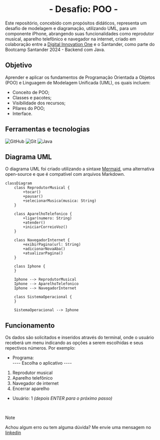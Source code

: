 <div align="center">
  <h1>- Desafio: POO -</h1>
</div>

Este repositório, concebido com propósitos didáticos, representa um desafio de modelagem e diagramação, utilizando UML, para um componente iPhone, abrangendo suas funcionalidades como reprodutor musical, aparelho telefônico e navegador na internet, criado em colaboração entre a [Digital Innovation One](https://www.dio.me/) e o Santander, como parte do Bootcamp Santander 2024 - Backend com Java.

## Objetivo

Aprender e aplicar os fundamentos de Programação Orientada a Objetos (POO) e Linguagem de Modelagem Unificada (UML), os quais incluem:

- Conceito de POO;
- Classes e pacotes;
- Visibilidade dos recursos;
- PIlares do POO;
- Interface.

## Ferramentas e tecnologias
![GitHub](https://img.shields.io/badge/GitHub-000?style=for-the-badge&logo=github&logoColor=30A3DC)
![Git](https://img.shields.io/badge/Git-000?style=for-the-badge&logo=git&logoColor=E94D5F)
![Java](https://img.shields.io/badge/Java-000?style=for-the-badge&logo=openjdk&logoColor=ED8B00) 

## Diagrama UML

O diagrama UML foi criado utilizando a sintaxe [Mermaid](https://mermaid.js.org/), uma alternativa open-source e que é compatível com arquivos Markdown.

```mermaid
classDiagram
    class ReprodutorMusical {
        +tocar()          
        +pausar()         
        +selecionarMusica(musica: String)
    }

    class AparelhoTelefonico {
        +ligar(numero: String)
        +atender()              
        +iniciarCorreioVoz() 
    }

    class NavegadorInternet {
        +exibirPagina(url: String)      
        +adicionarNovaAba()             
        +atualizarPagina()
    }

    class Iphone {
    }

    Iphone --> ReprodutorMusical
    Iphone --> AparelhoTelefonico
    Iphone --> NavegadorInternet

    class SistemaOperacional {
    }

    SistemaOperacional --> Iphone
```

## Funcionamento
Os dados são solicitados e inseridos através do terminal, onde o usuário receberá um menu indicando as opções a serem escolhidas e seus repectivos números. Por exemplo:

* Programa:  
---- Escolha o aplicativo ----  
1. Reprodutor musical  
2. Aparelho telefônico  
3. Navegador de internet  
4. Encerrar aparelho
* Usuário: 1 *(depois ENTER para o próximo passo)* 

</br>

> [!NOTE]   
> Achou algum erro ou tem alguma dúvida? Me envie uma mensagem no [linkedin](https://www.linkedin.com/in/veronica-vilas/)